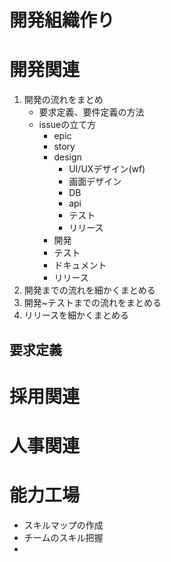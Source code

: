 # 開発組織作り

# 開発関連
1. 開発の流れをまとめ
    - 要求定義、要件定義の方法
    - issueの立て方 
        - epic
        - story
        - design
            - UI/UXデザイン(wf)
            - 画面デザイン
            - DB
            - api
            - テスト 
            - リリース
        - 開発
        - テスト
        - ドキュメント
        - リリース
1. 開発までの流れを細かくまとめる
1. 開発~テストまでの流れをまとめる
1. リリースを細かくまとめる

## 要求定義

# 採用関連

# 人事関連

# 能力工場
- スキルマップの作成
- チームのスキル把握
- 
